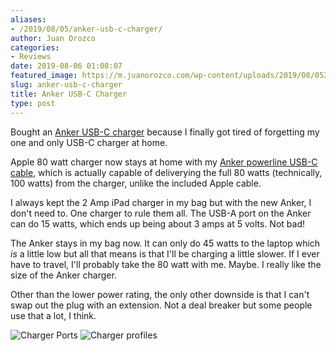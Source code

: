```yaml
---
aliases:
- /2019/08/05/anker-usb-c-charger/
author: Juan Orozco
categories:
- Reviews
date: 2019-08-06 01:08:07
featured_image: https://m.juanorozco.com/wp-content/uploads/2019/08/05210818/img_4398-1568x844.jpg
slug: anker-usb-c-charger
title: Anker USB-C Charger
type: post
---
```


Bought an [Anker USB-C charger][1] because I finally got tired of forgetting my one and only USB-C charger at home.

Apple 80 watt charger now stays at home with my [Anker powerline USB-C cable][2], which is actually capable of deliverying the full 80 watts (technically, 100 watts) from the charger, unlike the included Apple cable.

I always kept the 2 Amp iPad charger in my bag but with the new Anker, I don't need to. One charger to rule them all. The USB-A port on the Anker can do 15 watts, which ends up being about 3 amps at 5 volts. Not bad!

The Anker stays in my bag now. It can only do 45 watts to the laptop which _is_ a little low but all that means is that I'll be charging a little slower. If I ever have to travel, I'll probably take the 80 watt with me. Maybe. I really like the size of the Anker charger.

Other than the lower power rating, the only other downside is that I can't swap out the plug with an extension. Not a deal breaker but some people use that a lot, I think.

<img src="https://i1.wp.com/m.juanorozco.com/wp-content/uploads/2019/08/05210817/img_4399.jpg?w=580&#038;ssl=1" alt="Charger Ports" data-recalc-dims="1" />

<img src="https://i0.wp.com/m.juanorozco.com/wp-content/uploads/2019/08/05210818/img_4398.jpg?w=580&#038;ssl=1" alt="Charger profiles" data-recalc-dims="1" />

[1]: https://www.anker.com/products/variant/powerport-atom-iii-2-ports/A2322121
[2]: https://www.anker.com/products/variant/usbc-to-usbc-thunderbolt-30-cable/A8486011